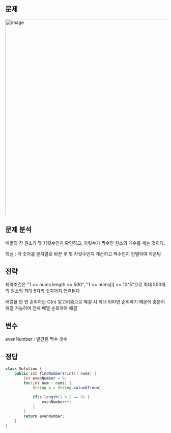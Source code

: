 ## 문제
<img width="897" height="615" alt="image" src="https://github.com/user-attachments/assets/692b0dbb-e416-4aaa-9a6d-7f9be7f3d432" />

## 문제 분석
<p>배열의 각 원소가 몇 자릿수인지 확인하고, 자릿수가 짝수인 원소의 개수를 세는 것이다.</p>
<p>핵심 : 각 숫자를 문자열로 바꾼 후 몇 자릿수인지 계산하고 짝수인지 판별하여 카운팅</p>

## 전략
<p>제약조건은 "1 <= nums.length <= 500", "1 <= nums[i] <= 10^5"으로 최대 500개의 원소와 최대 5자리 숫자까지 입력된다</p>
<p>배열을 한 번 순회하는 O(n) 알고리즘으로 해결 시 최대 500번 순회하기 때문에 충분히 해결 가능하여 전체 배열 순회하여 해결</p>

## 변수
evenNumber : 발견된 짝수 갯수

## 정답
```java
class Solution {
    public int findNumbers(int[] nums) {
        int evenNumber = 0;
        for(int num : nums) {
            String s = String.valueOf(num);
            
            if(s.length() % 2 == 0) {
                evenNumber++;
            }
        }
        return evenNumber;
    }
}
```
